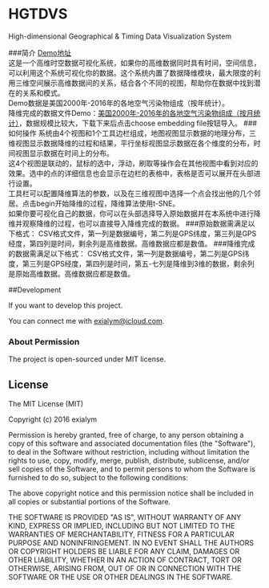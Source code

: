 # HGTDVS


High-dimensional Geographical & Timing Data Visualization System


###简介
[Demo地址](https://exialym.github.io/HGTDVS/)
</br>这是一个高维时空数据可视化系统，如果你的高维数据同时具有时间，空间信息，可以利用这个系统可视化你的数据。这个系统内置了数据降维模块，最大限度的利用三维空间展示高维数据间的关系，结合各个不同的视图，帮助你在数据中找到潜在的关系和模式。
</br>Demo数据是美国2000年-2016年的各地空气污染物组成（按年统计）。
</br>降维完成的数据文件Demo：[美国2000年-2016年的各地空气污染物组成（按月统计）](https://github.com/exialym/HGTDVS/blob/master/pollution_data_withGPS_filled_combined_month_embedding.csv)，数据规模比较大，下载下来后点击choose embedding file按钮导入。
###如何操作
系统由4个视图和1个工具边栏组成，地图视图显示数据的地理分布，三维视图显示数据降维的过程和结果，平行坐标视图显示数据在各个维度的分布，时间视图显示数据在时间上的分布。
</br>这4个视图是联动的，鼠标的选中，浮动，刷取等操作会在其他视图中看到对应的效果。选中的点的详细信息也会显示在边栏的表格中，表格是否可以展开在头部进行设置。
</br>工具栏可以配置降维算法的参数，以及在三维视图中选择一个点会找出他的几个邻居。点击begin开始降维的过程，降维算法使用t-SNE。
</br>如果你要可视化自己的数据，你可以在头部选择导入原始数据并在本系统中进行降维并观察降维的过程，也可以直接导入降维完成的数据。
###原始数据需满足以下格式：</h4>
CSV格式文件，第一列是数据编号，第二列是GPS纬度，第三列是GPS经度，第四列是时间，剩余列是高维数据。高维数据应都是数值。
###降维完成的数据需满足以下格式：</h4>
CSV格式文件，第一列是数据编号，第二列是GPS纬度，第三列是GPS经度，第四列是时间，第五-七列是降维到3维的数据，剩余列是原始高维数据。高维数据应都是数值。


##Development

If you want to develop this project.

You can connect me with exialym@icloud.com.


### About Permission

The project is open-sourced under MIT license.



## License

The MIT License (MIT)

Copyright (c) 2016 exialym

Permission is hereby granted, free of charge, to any person obtaining a copy
of this software and associated documentation files (the "Software"), to deal
in the Software without restriction, including without limitation the rights
to use, copy, modify, merge, publish, distribute, sublicense, and/or sell
copies of the Software, and to permit persons to whom the Software is
furnished to do so, subject to the following conditions:

The above copyright notice and this permission notice shall be included in
all copies or substantial portions of the Software.

THE SOFTWARE IS PROVIDED "AS IS", WITHOUT WARRANTY OF ANY KIND, EXPRESS OR
IMPLIED, INCLUDING BUT NOT LIMITED TO THE WARRANTIES OF MERCHANTABILITY,
FITNESS FOR A PARTICULAR PURPOSE AND NONINFRINGEMENT. IN NO EVENT SHALL THE
AUTHORS OR COPYRIGHT HOLDERS BE LIABLE FOR ANY CLAIM, DAMAGES OR OTHER
LIABILITY, WHETHER IN AN ACTION OF CONTRACT, TORT OR OTHERWISE, ARISING FROM,
OUT OF OR IN CONNECTION WITH THE SOFTWARE OR THE USE OR OTHER DEALINGS IN
THE SOFTWARE.

